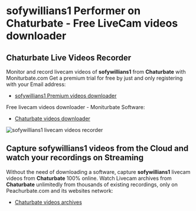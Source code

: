 # sofywillians1 Performer on Chaturbate - Free LiveCam videos downloader

## Chaturbate Live Videos Recorder

Monitor and record livecam videos of **sofywillians1** from **Chaturbate** with Moniturbate.com
Get a premium trial for free by just and only registering with your Email address:
* [sofywillians1 Premium videos downloader](https://moniturbate.com/request-demo-licence-key.html)

Free livecam videos downloader - Moniturbate Software:
* [Chaturbate videos downloader](https://moniturbate.com/moniturbate-download-software.html)

![sofywillians1 livecam videos recorder](https://peachurnet.com/templates/moniturbate-software.png)


## Capture sofywillians1 videos from the Cloud and watch your recordings on Streaming

Without the need of downloading a software, capture **sofywillians1** livecam videos from **Chaturbate** 100% online.
Watch Livecam archives from **Chaturbate** unlimitedly from thousands of existing recordings, only on Peachurbate.com and its websites network:
* [Chaturbate videos archives](https://peachurnet.com/)